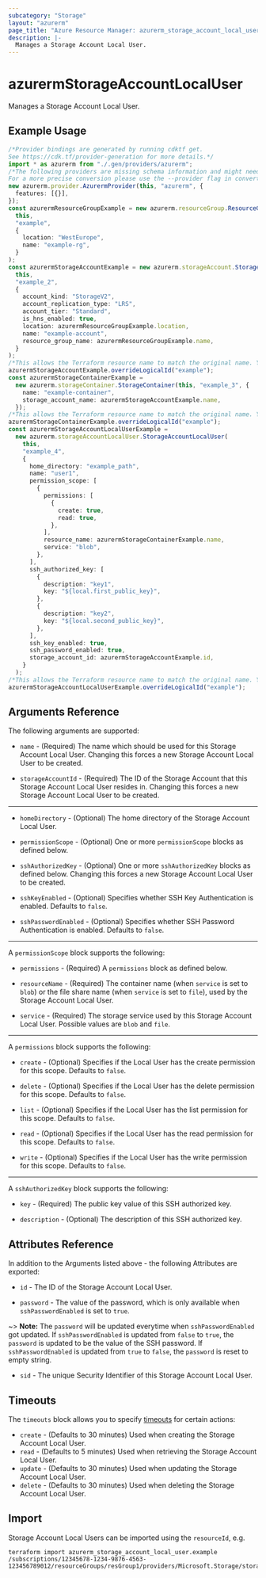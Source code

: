 ```yaml
---
subcategory: "Storage"
layout: "azurerm"
page_title: "Azure Resource Manager: azurerm_storage_account_local_user"
description: |-
  Manages a Storage Account Local User.
---
```


# azurermStorageAccountLocalUser

Manages a Storage Account Local User.

## Example Usage

```typescript
/*Provider bindings are generated by running cdktf get.
See https://cdk.tf/provider-generation for more details.*/
import * as azurerm from "./.gen/providers/azurerm";
/*The following providers are missing schema information and might need manual adjustments to synthesize correctly: azurerm.
For a more precise conversion please use the --provider flag in convert.*/
new azurerm.provider.AzurermProvider(this, "azurerm", {
  features: [{}],
});
const azurermResourceGroupExample = new azurerm.resourceGroup.ResourceGroup(
  this,
  "example",
  {
    location: "WestEurope",
    name: "example-rg",
  }
);
const azurermStorageAccountExample = new azurerm.storageAccount.StorageAccount(
  this,
  "example_2",
  {
    account_kind: "StorageV2",
    account_replication_type: "LRS",
    account_tier: "Standard",
    is_hns_enabled: true,
    location: azurermResourceGroupExample.location,
    name: "example-account",
    resource_group_name: azurermResourceGroupExample.name,
  }
);
/*This allows the Terraform resource name to match the original name. You can remove the call if you don't need them to match.*/
azurermStorageAccountExample.overrideLogicalId("example");
const azurermStorageContainerExample =
  new azurerm.storageContainer.StorageContainer(this, "example_3", {
    name: "example-container",
    storage_account_name: azurermStorageAccountExample.name,
  });
/*This allows the Terraform resource name to match the original name. You can remove the call if you don't need them to match.*/
azurermStorageContainerExample.overrideLogicalId("example");
const azurermStorageAccountLocalUserExample =
  new azurerm.storageAccountLocalUser.StorageAccountLocalUser(
    this,
    "example_4",
    {
      home_directory: "example_path",
      name: "user1",
      permission_scope: [
        {
          permissions: [
            {
              create: true,
              read: true,
            },
          ],
          resource_name: azurermStorageContainerExample.name,
          service: "blob",
        },
      ],
      ssh_authorized_key: [
        {
          description: "key1",
          key: "${local.first_public_key}",
        },
        {
          description: "key2",
          key: "${local.second_public_key}",
        },
      ],
      ssh_key_enabled: true,
      ssh_password_enabled: true,
      storage_account_id: azurermStorageAccountExample.id,
    }
  );
/*This allows the Terraform resource name to match the original name. You can remove the call if you don't need them to match.*/
azurermStorageAccountLocalUserExample.overrideLogicalId("example");

```

## Arguments Reference

The following arguments are supported:

*   `name` - (Required) The name which should be used for this Storage Account Local User. Changing this forces a new Storage Account Local User to be created.

*   `storageAccountId` - (Required) The ID of the Storage Account that this Storage Account Local User resides in. Changing this forces a new Storage Account Local User to be created.

***

*   `homeDirectory` - (Optional) The home directory of the Storage Account Local User.

*   `permissionScope` - (Optional) One or more `permissionScope` blocks as defined below.

*   `sshAuthorizedKey` - (Optional) One or more `sshAuthorizedKey` blocks as defined below. Changing this forces a new Storage Account Local User to be created.

*   `sshKeyEnabled` - (Optional) Specifies whether SSH Key Authentication is enabled. Defaults to `false`.

*   `sshPasswordEnabled` - (Optional) Specifies whether SSH Password Authentication is enabled. Defaults to `false`.

***

A `permissionScope` block supports the following:

*   `permissions` - (Required) A `permissions` block as defined below.

*   `resourceName` - (Required) The container name (when `service` is set to `blob`) or the file share name (when `service` is set to `file`), used by the Storage Account Local User.

*   `service` - (Required) The storage service used by this Storage Account Local User. Possible values are `blob` and `file`.

***

A `permissions` block supports the following:

*   `create` - (Optional) Specifies if the Local User has the create permission for this scope. Defaults to `false`.

*   `delete` - (Optional) Specifies if the Local User has the delete permission for this scope. Defaults to `false`.

*   `list` - (Optional) Specifies if the Local User has the list permission for this scope. Defaults to `false`.

*   `read` - (Optional) Specifies if the Local User has the read permission for this scope. Defaults to `false`.

*   `write` - (Optional) Specifies if the Local User has the write permission for this scope. Defaults to `false`.

***

A `sshAuthorizedKey` block supports the following:

*   `key` - (Required) The public key value of this SSH authorized key.

*   `description` - (Optional) The description of this SSH authorized key.

## Attributes Reference

In addition to the Arguments listed above - the following Attributes are exported:

*   `id` - The ID of the Storage Account Local User.

*   `password` - The value of the password, which is only available when `sshPasswordEnabled` is set to `true`.

\~> **Note:** The `password` will be updated everytime when `sshPasswordEnabled` got updated. If `sshPasswordEnabled` is updated from `false` to `true`, the `password` is updated to be the value of the SSH password. If `sshPasswordEnabled` is updated from `true` to `false`, the `password` is reset to empty string.

* `sid` - The unique Security Identifier of this Storage Account Local User.

## Timeouts

The `timeouts` block allows you to specify [timeouts](https://www.terraform.io/language/resources/syntax#operation-timeouts) for certain actions:

* `create` - (Defaults to 30 minutes) Used when creating the Storage Account Local User.
* `read` - (Defaults to 5 minutes) Used when retrieving the Storage Account Local User.
* `update` - (Defaults to 30 minutes) Used when updating the Storage Account Local User.
* `delete` - (Defaults to 30 minutes) Used when deleting the Storage Account Local User.

## Import

Storage Account Local Users can be imported using the `resourceId`, e.g.

```console
terraform import azurerm_storage_account_local_user.example /subscriptions/12345678-1234-9876-4563-123456789012/resourceGroups/resGroup1/providers/Microsoft.Storage/storageAccounts/storageAccount1/localUsers/user1
```

